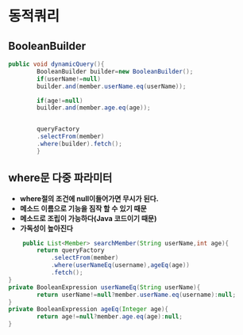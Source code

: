 # 동적쿼리

## BooleanBuilder

```java
public void dynamicQuery(){
        BooleanBuilder builder=new BooleanBuilder();
        if(userName!=null)
        builder.and(member.userName.eq(userName));

        if(age!=null)
        builder.and(member.age.eq(age));


        queryFactory
        .selectFrom(member)
        .where(builder).fetch();
        }

```

## where문 다중 파라미터

- **where절의 조건에 null이들어가면 무시가 된다.**
- **메소드 이름으로 기능을 짐작 할 수 있기 때문**
- **메소드로 조립이 가능하다(Java 코드이기 때문)**
- **가독성이 높아진다**

```java
    public List<Member> searchMember(String userName,int age){
        return queryFactory
            .selectFrom(member)
            .where(userNameEq(username),ageEq(age))
            .fetch(); 
}
private BooleanExpression userNameEq(String userName){
        return userName!=null?member.userName.eq(username):null;
}
private BooleanExpression ageEq(Integer age){
        return age!=null?member.age.eq(age):null;
}
```
